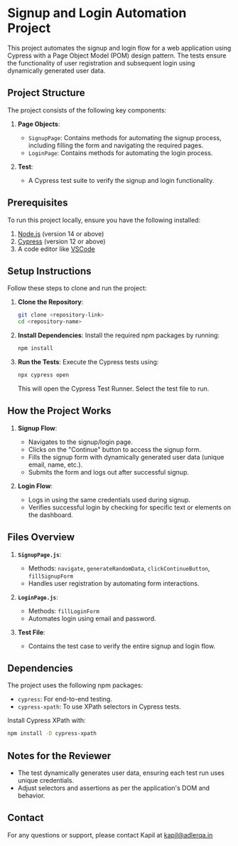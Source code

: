# Signup and Login Automation Project

This project automates the signup and login flow for a web application using Cypress with a Page Object Model (POM) design pattern. The tests ensure the functionality of user registration and subsequent login using dynamically generated user data.

## Project Structure

The project consists of the following key components:

1. **Page Objects**:
   - `SignupPage`: Contains methods for automating the signup process, including filling the form and navigating the required pages.
   - `LoginPage`: Contains methods for automating the login process.

2. **Test**:
   - A Cypress test suite to verify the signup and login functionality.

## Prerequisites

To run this project locally, ensure you have the following installed:

1. [Node.js](https://nodejs.org/) (version 14 or above)
2. [Cypress](https://www.cypress.io/) (version 12 or above)
3. A code editor like [VSCode](https://code.visualstudio.com/)

## Setup Instructions

Follow these steps to clone and run the project:

1. **Clone the Repository**:
   ```bash
   git clone <repository-link>
   cd <repository-name>
   ```

2. **Install Dependencies**:
   Install the required npm packages by running:
   ```bash
   npm install
   ```

3. **Run the Tests**:
   Execute the Cypress tests using:
   ```bash
   npx cypress open
   ```
   This will open the Cypress Test Runner. Select the test file to run.

## How the Project Works

1. **Signup Flow**:
   - Navigates to the signup/login page.
   - Clicks on the "Continue" button to access the signup form.
   - Fills the signup form with dynamically generated user data (unique email, name, etc.).
   - Submits the form and logs out after successful signup.

2. **Login Flow**:
   - Logs in using the same credentials used during signup.
   - Verifies successful login by checking for specific text or elements on the dashboard.

## Files Overview

1. **`SignupPage.js`**:
   - Methods: `navigate`, `generateRandomData`, `clickContinueButton`, `fillSignupForm`
   - Handles user registration by automating form interactions.

2. **`LoginPage.js`**:
   - Methods: `fillLoginForm`
   - Automates login using email and password.

3. **Test File**:
   - Contains the test case to verify the entire signup and login flow.

## Dependencies

The project uses the following npm packages:

- `cypress`: For end-to-end testing.
- `cypress-xpath`: To use XPath selectors in Cypress tests.

Install Cypress XPath with:
```bash
npm install -D cypress-xpath
```

## Notes for the Reviewer

- The test dynamically generates user data, ensuring each test run uses unique credentials.
- Adjust selectors and assertions as per the application's DOM and behavior.

## Contact

For any questions or support, please contact Kapil at kapil@adlerqa.in
